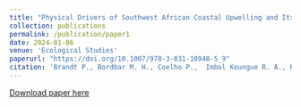 ```yaml
---
title: "Physical Drivers of Southwest African Coastal Upwelling and Its Response to Climate Variability and Change"
collection: publications
permalink: /publication/paper1
date: 2024-01-06
venue: 'Ecological Studies'
paperurl: "https://doi.org/10.1007/978-3-031-10948-5_9"
citation: 'Brandt P., Bordbar M. H., Coelho P.,  Imbol Koungue R. A., Körner M., Lamont T., Lübbecke, J. F., Mohrholz V., Prigent, A., Roch M., Schmidt M., van der Plas, A. K., Veitch J. (2024). Physical Drivers of Southwest African Coastal Upwelling and Its Response to Climate Variability and Change. In: von Maltitz, G.P., et al. Sustainability of Southern African Ecosystems under Global Change. Ecological Studies, vol 248. Springer, Cham. https://doi.org/10.1007/978-3-031-10948-5_9'
---
```


[Download paper here](https://doi.org/10.1007/978-3-031-10948-5_9)


